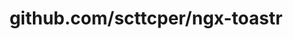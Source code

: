 ---
layout: post
title: github.com/scttcper/ngx-toastr
categories: link
tags: [انگلیسی, برنامه‌نویسی]
---